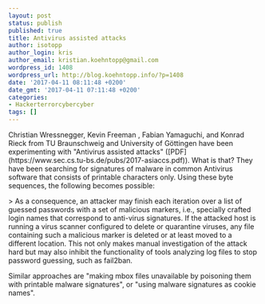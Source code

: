 ```yaml
---
layout: post
status: publish
published: true
title: Antivirus assisted attacks
author: isotopp
author_login: kris
author_email: kristian.koehntopp@gmail.com
wordpress_id: 1408
wordpress_url: http://blog.koehntopp.info/?p=1408
date: '2017-04-11 08:11:48 +0200'
date_gmt: '2017-04-11 07:11:48 +0200'
categories:
- Hackerterrorcybercyber
tags: []
---
```

<p>Christian Wressnegger, Kevin Freeman , Fabian Yamaguchi, and Konrad Rieck from TU Braunschweig and University of Göttingen have been experimenting with "Antivirus assisted attacks" ([PDF](https://www.sec.cs.tu-bs.de/pubs/2017-asiaccs.pdf)). What is that? They have been searching for signatures of malware in common Antivirus software that consists of printable characters only. Using these byte sequences, the following becomes possible:</p>
<p>> As a consequence, an attacker may finish each iteration over a list of guessed passwords with a set of malicious markers, i.e., specially crafted login names that correspond to anti-virus signatures. If the attacked host is running a virus scanner configured to delete or quarantine viruses, any file containing such a malicious marker is deleted or at least moved to a different location. This not only makes manual investigation of the attack hard but may also inhibit the functionality of tools analyzing log files to stop password guessing, such as fail2ban.</p>
<p> Similar approaches are "making mbox files unavailable by poisoning them with printable malware signatures", or "using malware signatures as cookie names".</p>
